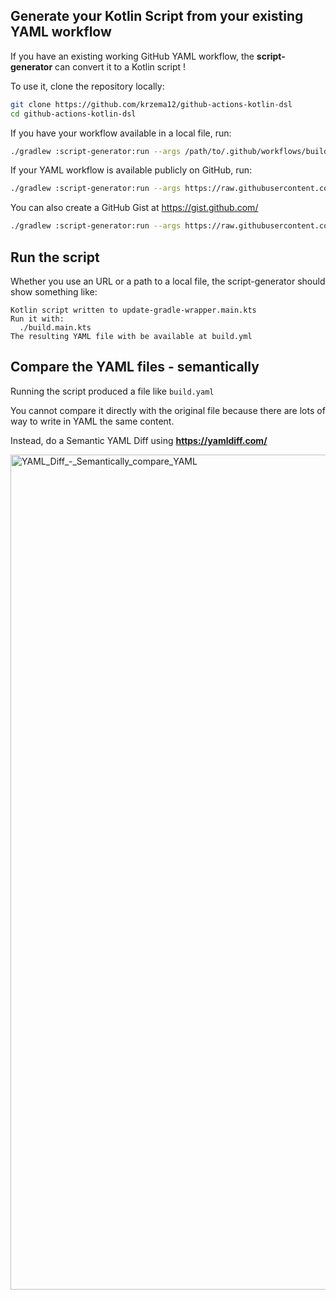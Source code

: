 ## Generate your Kotlin Script from your existing YAML workflow

If you have an existing working GitHub YAML workflow, the **script-generator** can convert it to a Kotlin script !

To use it, clone the repository locally:

```bash
git clone https://github.com/krzema12/github-actions-kotlin-dsl
cd github-actions-kotlin-dsl
```

If you have your workflow available in a local file, run:

```bash
./gradlew :script-generator:run --args /path/to/.github/workflows/build.yml
```

If your YAML workflow is available publicly on GitHub, run:

```bash
./gradlew :script-generator:run --args https://raw.githubusercontent.com/krzema12/github-actions-kotlin-dsl/0f41e3322a3e7de4199000fae54b398380eace2f/.github/workflows/build.yaml
```

You can also create a GitHub Gist at https://gist.github.com/

```bash
./gradlew :script-generator:run --args https://raw.githubusercontent.com/jmfayard/refreshVersions/main/.github/workflows/publish-mkdocs-website.yml
```

## Run the script

Whether you use an URL or a path to a local file, the script-generator should show something like:

```
Kotlin script written to update-gradle-wrapper.main.kts
Run it with:
  ./build.main.kts
The resulting YAML file with be available at build.yml
```

## Compare the YAML files - semantically

Running the script produced a file like `build.yaml`

You cannot compare it directly with the original file because there are lots of way to write in YAML the same content.

Instead, do a Semantic YAML Diff using **https://yamldiff.com/**

<img width="1336" alt="YAML_Diff_-_Semantically_compare_YAML" src="https://user-images.githubusercontent.com/459464/159888285-069cef9c-f35d-4555-93f8-7623c0c73744.png">
